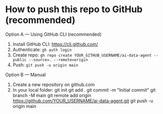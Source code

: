 # How to push this repo to GitHub (recommended)

Option A — Using GitHub CLI (recommended)
1. Install GitHub CLI: https://cli.github.com/
2. Authenticate: `gh auth login`
3. Create repo: `gh repo create YOUR_GITHUB_USERNAME/ai-data-agent --public --source=. --remote=origin`
4. Push: `git push -u origin main`

Option B — Manual
1. Create a new repository on github.com
2. In your local folder:
    git init
    git add .
    git commit -m "Initial commit"
    git branch -M main
    git remote add origin https://github.com/YOUR_USERNAME/ai-data-agent.git
    git push -u origin main
